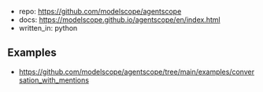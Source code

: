 
- repo: https://github.com/modelscope/agentscope
- docs: https://modelscope.github.io/agentscope/en/index.html
- written_in: python

## Examples

- https://github.com/modelscope/agentscope/tree/main/examples/conversation_with_mentions